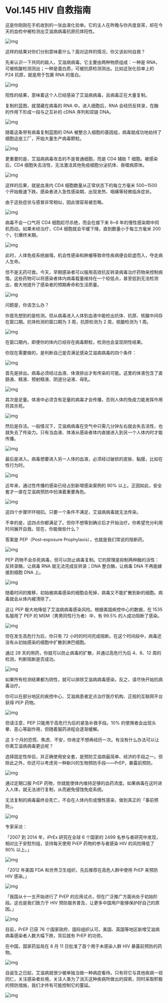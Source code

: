 # Vol.145 HIV 自救指南

这是你刚刚在手机收到的一张血液化验单。它的主人在昨晚与你共度良宵，却在今天的血检中被检测出艾滋病病毒抗原抗体阳性。

![img](https://cdn.jsdelivr.net/gh/just-prog/static/img/202108281956391.jpeg)

这样的结果对你们分别意味着什么？面对这样的情况，你又该如何自救？

先来认识一下共同的敌人，艾滋病病毒。它主要由两种物质组成：一种是 RNA，可被核酸检测测出；一种是蛋白质，可被抗原检测测出。比如这张化验单上的 P24 抗原，就是用于包裹 RNA 的蛋白。

![img](https://cdn.jsdelivr.net/gh/just-prog/static/img/202108282020527.jpeg)

阳性的结果，意味着这个人已经感染了艾滋病病毒，且病毒正在大量复制。

复制的蓝图，就潜藏在病毒的 RNA 中。进入细胞后，RNA 会经历反转录，在酶的作用下形成一段与之互补的 cDNA 序列和双链 DNA。

![img](https://cdn.jsdelivr.net/gh/just-prog/static/img/202108282022739.jpeg)

随着这条带有病毒复制蓝图的 DNA 被整合入细胞的基因组，病毒就成功地劫持了细胞这座工厂，开始大量生产病毒颗粒。

![img](https://cdn.jsdelivr.net/gh/just-prog/static/img/202108282022746.jpeg)

更重要的是，艾滋病病毒攻击的不是普通细胞，而是 CD4 辅助 T 细胞。被感染后，CD4 细胞失去活性，无法激活其他免疫细胞分泌抗体、吞噬病原体。

![img](https://cdn.jsdelivr.net/gh/just-prog/static/img/202108281956406.jpeg)

这样的后果，就是血液内 CD4 细胞数量从正常状态下的每立方毫米 500~1500 个开始极速下跌。感染者进入急性感染期，出现发热、咽痛等轻微临床症状。

由于这些症状与感冒非常相似，因此很容易被忽略。

![img](https://cdn.jsdelivr.net/gh/just-prog/static/img/202108282022400.jpeg)

病毒不会一口气将 CD4 细胞赶尽杀绝，而会在接下来 6~8 年的慢性感染期中伺机而动。如果未经治疗，CD4 细胞就会平缓下降，直到数量小于每立方毫米 200 个，引爆终末期。

![img](https://cdn.jsdelivr.net/gh/just-prog/static/img/202108281956680.jpeg)

此时，人体免疫系统崩塌，机会性感染和肿瘤等致命性疾病便会趁虚而入，夺走病人生命。

但不是无药可救。今天，早期感染者可以服用高效抗反转录病毒治疗药物来控制病情。这些药物可以将感染者体内病毒载量维持在一个较低点，甚至低到无法检测出，极大地提升了感染者的预期寿命和生活质量。

![img](https://cdn.jsdelivr.net/gh/just-prog/static/img/202108281956764.gif)

问题是，你该怎么办？

你首先想到的是检测。但从病毒进入人体到血液中能检出抗体、抗原、核酸中间存在窗口期。抗体检测的窗口期为 3 周，抗原检测为 2 周，核酸检测为 1 周。

![img](https://cdn.jsdelivr.net/gh/just-prog/static/img/202108281956717.jpeg)

在窗口期内，即便你的体内已经存在病毒颗粒，检测也会呈现阴性结果。

你现在需要做的，是判断自己是否满足感染艾滋病病毒的四个条件：

![img](https://cdn.jsdelivr.net/gh/just-prog/static/img/202108281956769.jpeg)

首先是排出。病毒必须经过血液、体液排出才有传染的可能。这里的体液包含了直肠液、精液、预射精液、阴道分泌液、母乳。

![img](https://cdn.jsdelivr.net/gh/just-prog/static/img/202108281956769.jpeg)

其次是足量。体液中必须含有足量的病毒才会传播，否则人体的免疫力能发挥作用将其杀死。

![img](https://cdn.jsdelivr.net/gh/just-prog/static/img/202108282022764.jpeg)

然后是存活。一般情况下，艾滋病病毒在空气中只需几分钟左右就会失去活性，也就失去了传染力。只有当血液、体液从感染者体内直接进入到另一个人体内时才能传播。

![img](https://cdn.jsdelivr.net/gh/just-prog/static/img/202108281956951.jpeg)

最后是进入。病毒想要进入另一人体的血液，必须经过破损的皮肤、黏膜，比如在性行为时。

![img](https://cdn.jsdelivr.net/gh/just-prog/static/img/202108281956812.jpeg)

近年来，通过性传播的感染已经占到新增感染案例的 90% 以上。正因如此，安全套才一直在艾滋病预防中扮演着重要角色。

![img](https://cdn.jsdelivr.net/gh/just-prog/static/img/202108281956939.jpeg)

这四个步骤环环相扣。只要一个条件不满足，艾滋病病毒就无法传染。

不幸的是，这四点你都满足了。但你不想等到确诊后才开始治疗。你希望充分利用时间展开自救。现在，你能做些什么？

答案是 PEP（Post-exposure Prophylaxis），也就是我们常说的阻断药。

![img](https://cdn.jsdelivr.net/gh/just-prog/static/img/202108282022251.jpeg)

PEP 药物不会杀死病毒，但可以防止病毒复制。它的原理是抑制两种酶的活性：反转录酶，让病毒 RNA 就无法完成反转录；DNA 整合酶，让病毒 DNA 不再能嫁接到细胞 DNA 上。

![img](https://cdn.jsdelivr.net/gh/just-prog/static/img/202108281956116.jpeg)

随着时间的推移，初始被病毒感染的细胞会死掉，病毒又不能扩散到新的细胞。病毒就会从体内被清除了。

这让 PEP 极大地降低了艾滋病病毒感染风险。根据美国疾控中心的数据，在 1535 名服用了 PEP 的 MSM（男男同性行为者）中，有 99.5% 的人成功阻断了感染。

![img](https://cdn.jsdelivr.net/gh/just-prog/static/img/202108281956319.jpeg)

但在发生高危行为后，你只有 72 小时的时间完成阻断。在这个时间段中，病毒还没有从初始感染的细胞中扩散到淋巴细胞。

通过 28 天的用药，你就可以防止病毒的扩散，并通过高危行为后 4、8、12 周的检测，判断阻断是否成功。

![img](https://cdn.jsdelivr.net/gh/just-prog/static/img/202108281956933.jpeg)

如果所有检测结果都为阴性，就可以排除艾滋病病毒感染。反之，请尽快开始抗病毒治疗。

你可以在部分地区的疾控中心、艾滋病患者定点治疗医疗机构、正规的互联网平台获得 PEP 药物。

![img](https://cdn.jsdelivr.net/gh/just-prog/static/img/202108282022765.jpeg)

但请注意，PEP 只能用于高危行为后的紧急补救手段。10% 的使用者会出现头晕、恶心等副作用，但随着服药进程会逐渐缓解。

这 3 个月的恐慌、焦虑、不安，你肯定不想再经历一次。有没有什么办法可以让你离艾滋病病毒更远呢？

选择固定性伴侣，并正确使用安全套，是预防艾滋病最简单、经济的手段之一。但除此之外，你还可以考虑另一种新兴的生物预防手段——PrEP，暴露前预防。

![img](https://cdn.jsdelivr.net/gh/just-prog/static/img/202108281956194.jpeg)

通过定期口服 PrEP 药物，你就能使体内维持足够的血药浓度。如果病毒在这时进入人体，就无法进行复制，从而避免侵蚀免疫系统。

无法复制的病毒最终会死亡，不会在人体内形成慢性感染，做到真正的「事前预防」。

![img](https://cdn.jsdelivr.net/gh/just-prog/static/img/202108281956299.jpeg)

专家采访：

「2007 到 2014 年，iPrEx 研究在全球 6 个国家的 2499 名参与者研究中发现，相对比于安慰剂组，坚持每天使用 PrEP 药物的参与者感染 HIV 的风险降低了 90% 以上。」

![img](https://cdn.jsdelivr.net/gh/just-prog/static/img/202108282022367.jpeg)

「2012 年美国 FDA 和世界卫生组织，先后推荐在高危人群中使用 PrEP 来预防 HIV 感染。」

![img](https://cdn.jsdelivr.net/gh/just-prog/static/img/202108281956134.jpeg)

「我国从十一五开始进行了 PrEP 的应用试点，但在广泛推广方面尚处于初始阶段。这也是我们致力于 HIV 预防服务普及，让更多中国用户能够保护好自己的原因。」

![img](https://cdn.jsdelivr.net/gh/just-prog/static/img/202108281956990.jpeg)

目前，PrEP 已获 76 个国家政府、国际组织认可。美国、英国等地区新增艾滋病病毒感染者人数大幅下跌，背后就有 PrEP 的功劳。

在中国，国家药监局在 8 月 11 日批准了首个用于未感染人群 HIV 暴露前预防的药物。

![img](https://cdn.jsdelivr.net/gh/just-prog/static/img/202108281956336.jpeg)

自诞生之日起，艾滋病就很少被单独当做一种病症看待。只有将它与其他疾病一视同仁，关注感染者处境，关注人类为了消灭这种疾病所做出的探索，同时采取积极的预防措施，我们才终有可能控制它的蔓延。

![img](https://cdn.jsdelivr.net/gh/just-prog/static/img/202108281956719.gif)
